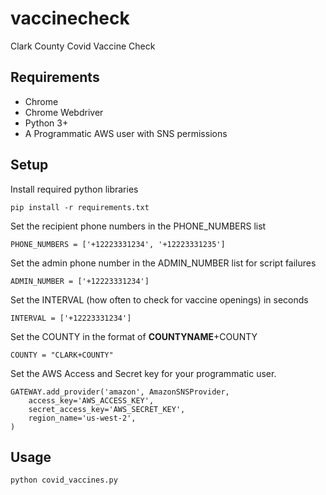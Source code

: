 # vaccinecheck
Clark County Covid Vaccine Check

## Requirements
- Chrome
- Chrome Webdriver
- Python 3+
- A Programmatic AWS user with SNS permissions

## Setup
Install required python libraries
```
pip install -r requirements.txt
```    

Set the recipient phone numbers in the PHONE_NUMBERS list
```
PHONE_NUMBERS = ['+12223331234', '+12223331235']
```   

Set the admin phone number in the ADMIN_NUMBER list for script failures
```
ADMIN_NUMBER = ['+12223331234']
``` 

Set the INTERVAL (how often to check for vaccine openings) in seconds
```
INTERVAL = ['+12223331234']
```

Set the COUNTY in the format of **COUNTYNAME**+COUNTY
```
COUNTY = "CLARK+COUNTY"
```

Set the AWS Access and Secret key for your programmatic user.
``` 
GATEWAY.add_provider('amazon', AmazonSNSProvider,
    access_key='AWS_ACCESS_KEY',
    secret_access_key='AWS_SECRET_KEY',
    region_name='us-west-2',
)
```



## Usage
```
python covid_vaccines.py
```
